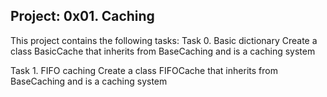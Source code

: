 Project: 0x01. Caching
-----------------------------------------------------------------------

This project contains the following tasks:
Task 0. Basic dictionary
Create a class BasicCache that inherits from BaseCaching and is a caching system

Task 1. FIFO caching
Create a class FIFOCache that inherits from BaseCaching and is a caching system
